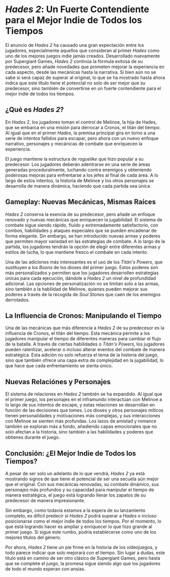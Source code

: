 # *Hades 2*: Un Fuerte Contendiente para el Mejor Indie de Todos los Tiempos

El anuncio de *Hades 2* ha causado una gran expectación entre los jugadores, especialmente aquellos que consideran al primer *Hades* como uno de los mejores juegos indie jamás creados. Desarrollado nuevamente por Supergiant Games, *Hades 2* continúa la fórmula exitosa de su predecesor, pero añade novedades que prometen mejorar la experiencia en cada aspecto, desde las mecánicas hasta la narrativa. Si bien aún no se sabe si será capaz de superar al original, lo que se ha mostrado hasta ahora indica que este título tiene el potencial no solo de ser mejor que su predecesor, sino también de convertirse en un fuerte contendiente para el mejor indie de todos los tiempos.

## ¿Qué es *Hades 2*?

En *Hades 2*, los jugadores toman el control de Melinoe, la hija de Hades, que se embarca en una misión para derrocar a Cronos, el titán del tiempo. Al igual que en el primer *Hades*, la premisa principal gira en torno a una serie de intentos fallidos para escapar, pero ahora con un nuevo enfoque narrativo, personajes y mecánicas de combate que enriquecen la experiencia.

El juego mantiene la estructura de *roguelike* que hizo popular a su predecesor. Los jugadores deberán adentrarse en una serie de áreas generadas proceduralmente, luchando contra enemigos y obteniendo poderosas mejoras para enfrentarse a los jefes al final de cada área. A lo largo de estos intentos, la historia de Melinoe y los otros personajes se desarrolla de manera dinámica, haciendo que cada partida sea única.

## Gameplay: Nuevas Mecánicas, Mismas Raíces

*Hades 2* conserva la esencia de su predecesor, pero añade un enfoque renovado y nuevas mecánicas que enriquecen la jugabilidad. El sistema de combate sigue siendo rápido, fluido y extremadamente satisfactorio, con combos, habilidades y ataques especiales que se pueden encadenar de forma elegante. Sin embargo, se han introducido nuevas armas y poderes que permiten mayor variedad en las estrategias de combate. A lo largo de la partida, los jugadores tendrán la opción de elegir entre diferentes armas y estilos de lucha, lo que mantiene fresco el combate en cada intento.

Una de las adiciones más interesantes es el uso de los *Titán's Powers*, que sustituyen a los *Boons* de los dioses del primer juego. Estos poderes son más personalizados y permiten que los jugadores desarrollen estrategias únicas para cada ejecución, dándole a *Hades 2* un nivel de profundidad adicional. Las opciones de personalización no se limitan solo a las armas, sino también a la habilidad de Melinoe, quienes pueden mejorar sus poderes a través de la recogida de *Soul Stones* que caen de los enemigos derrotados.

## La Influencia de Cronos: Manipulando el Tiempo

Una de las mecánicas que más diferencia a *Hades 2* de su predecesor es la influencia de Cronos, el titán del tiempo. Esta mecánica permite a los jugadores manipular el tiempo de diferentes maneras para cambiar el flujo de la batalla. A través de ciertas habilidades o *Titán's Powers*, los jugadores pueden ralentizar, acelerar o incluso alterar eventos del combate de manera estratégica. Esta adición no solo refuerza el tema de la historia del juego, sino que también ofrece una capa extra de complejidad en la jugabilidad, lo que hace que cada enfrentamiento se sienta único.

## Nuevas Relaciónes y Personajes

El sistema de relaciones en *Hades 2* también se ha expandido. Al igual que el primer juego, los personajes en el inframundo interactúan con Melinoe a lo largo de sus intentos de escape, y estas relaciones se desarrollan en función de las decisiones que tomes. Los dioses y otros personajes míticos tienen personalidades y motivaciones más complejas, y sus interacciones con Melinoe se sienten más profundas. Los lazos de amistad y romance también se exploran más a fondo, añadiendo capas emocionales que no solo afectan a la historia, sino también a las habilidades y poderes que obtienes durante el juego.

## Conclusión: ¿El Mejor Indie de Todos los Tiempos?

A pesar de ser solo un adelanto de lo que vendrá, *Hades 2* ya está mostrando signos de que tiene el potencial de ser una secuela aún mejor que el original. Con sus mecánicas renovadas, su combate dinámico, sus personajes más profundos y su capacidad para manipular el tiempo de manera estratégica, el juego está logrando llenar los zapatos de su predecesor de manera impresionante.

Sin embargo, como todavía estamos a la espera de su lanzamiento completo, es difícil predecir si *Hades 2* podrá superar a *Hades* o incluso posicionarse como el mejor indie de todos los tiempos. Por el momento, lo que está logrando hacer es ampliar y enriquecer lo que hizo grande al primer juego. Si sigue este rumbo, podría establecerse como uno de los mejores títulos del género.

Por ahora, *Hades 2* tiene un pie firme en la historia de los videojuegos, y todo parece indicar que solo mejorará con el tiempo. Sin lugar a dudas, este título está en camino de ser otro clásico de Supergiant Games, pero hasta que se complete el juego, la promesa sigue siendo algo que los jugadores de todo el mundo esperan con ansias.

